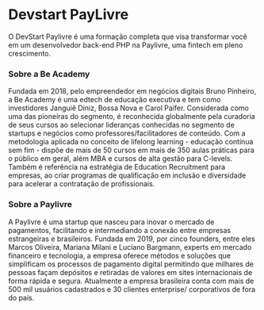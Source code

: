 # Devstart PayLivre

O DevStart Paylivre  é uma formação completa que visa transformar você em um desenvolvedor back-end PHP na Paylivre, uma fintech em pleno crescimento.

### Sobre a Be Academy

Fundada em 2018, pelo empreendedor em negócios digitais Bruno Pinheiro, a Be Academy é uma edtech de educação executiva e tem como investidores Janguiê Diniz, Bossa Nova e Carol Paifer. Considerada como uma das pioneiras do segmento, é reconhecida globalmente pela curadoria de seus cursos ao selecionar lideranças conhecidas no segmento de startups e negócios como professores/facilitadores de conteúdo. Com a metodologia aplicada no conceito de lifelong learning - educação contínua sem fim - dispõe de mais de 50 cursos em mais de 350 aulas práticas para o público em geral, além MBA e cursos de alta gestão para C-levels. Também é referência na estratégia de Education Recruitment para empresas, ao criar programas de qualificação em inclusão e diversidade para acelerar a contratação de profissionais.

### Sobre a Paylivre

A Paylivre é uma startup que nasceu para inovar o mercado de pagamentos, facilitando e intermediando a conexão entre empresas estrangeiras e brasileiros. Fundada em 2019, por cinco founders, entre eles Marcos Oliveira, Mariana Milani e Luciano Bargmann, experts em mercado financeiro e tecnologia, a empresa oferece métodos e soluções que simplificam os processos de pagamento digital permitindo que milhares de pessoas façam depósitos e retiradas de valores em sites internacionais de forma rápida e segura. Atualmente a empresa brasileira conta com mais de 500 mil usuários cadastrados e 30 clientes enterprise/ corporativos de fora do país.
